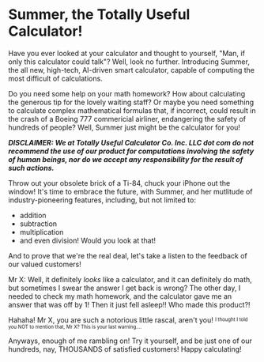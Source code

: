 # Summer, the Totally Useful Calculator!

Have you ever looked at your calculator and thought to yourself, "Man, if only this calculator could talk"? Well, look no further. Introducing Summer, the all new, high-tech, AI-driven smart calculator, capable of computing the most difficult of calculations.    
  
Do you need some help on your math homework? How about calculating the generous tip for the lovely waiting staff? Or maybe you need something to calculate complex mathematical formulas that, if incorrect, could result in the crash of a Boeing 777 commericial airliner, endangering the safety of hundreds of people? Well, 
Summer just might be the calculator for you!  
  
***DISCLAIMER: We at Totally Useful Calculator Co. Inc. LLC dot com do not recommend the use of our product for computations involving the safety of human beings, nor do we accept any responsibility for the result of such actions.***

Throw out your obsolete brick of a Ti-84, chuck your iPhone out the window! It's time to embrace the future, with Summer, and her mutlitude of industry-pioneering features, including, but not limited to:
- addition
- subtraction
- multiplication
- and even division! Would you look at that!

And to prove that we're the real deal, let's take a listen to the feedback of our valued customers!  

Mr X: Well, it definitely *looks* like a calculator, and it can definitely do math, but sometimes I swear the answer I get back is wrong? The other day, I needed to check my math homework, and the calculator gave me an answer that was off by 1! Then it just fell asleep!! Who made this product?!

Hahaha! Mr X, you are such a notorious little rascal, aren't you! <sup><sub>I thought I told you NOT to mention that, Mr X? This is your last warning....</sup></sub>

Anyways, enough of me rambling on! Try it yourself, and be just one of our hundreds, nay, THOUSANDS of satisfied customers! Happy calculating!